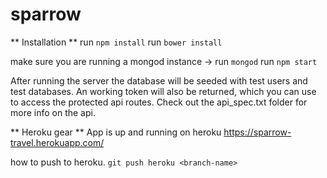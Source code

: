 # sparrow

** Installation **
run `npm install`
run `bower install`

make sure you are running a mongod instance -> run `mongod`
run `npm start`

After running the server the database will be seeded with test users and test databases.
An working token will also be returned, which you can use to access the protected api routes.
Check out the api_spec.txt folder for more info on the api.


** Heroku gear **
App is up and running on heroku
https://sparrow-travel.herokuapp.com/

how to push to heroku.
```git push heroku <branch-name>```
